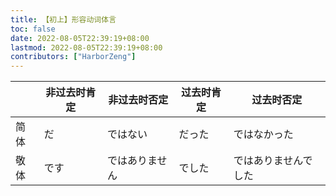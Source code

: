 ```yaml
---
title: 【初上】形容动词体言
toc: false
date: 2022-08-05T22:39:19+08:00
lastmod: 2022-08-05T22:39:19+08:00
contributors: ["HarborZeng"]
---
```


|      | 非过去时肯定 | 非过去时否定   | 过去时肯定 | 过去时否定           |
| ---- | ------------ | -------------- | ---------- | -------------------- |
| 简体 | だ           | ではない       | だった     | ではなかった         |
| 敬体 | です         | ではありません | でした     | ではありませんでした |

